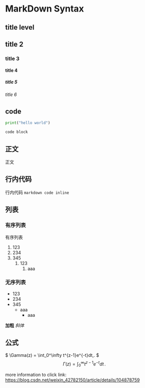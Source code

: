 # MarkDown Syntax
## title level
## title 2
### title 3
#### title 4
##### title 5
###### title 6
## code
```python
print("hello world")
```
```java
code block
```
## 正文
正文
## 行内代码
行内代码 `markdown code inline`
## 列表
### 有序列表
有序列表
1. 123
2. 234
3. 345
   1. 123
      1. aaa
### 无序列表
- 123
- 234
- 345
  - aaa
    - aaa

**加粗** *斜体*

## 公式
$ \Gamma(z) = \int_0^\infty t^{z-1}e^{-t}dt\,. $
$$ \Gamma(z) = \int_0^\infty t^{z-1}e^{-t}dt\,. $$

more information to click link: https://blog.csdn.net/weixin_42782150/article/details/104878759
